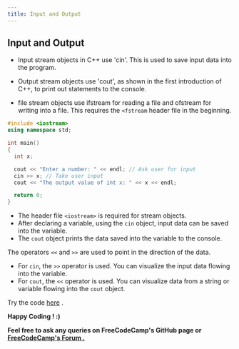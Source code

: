 ```yaml
---
title: Input and Output
---
```


## Input and Output

* Input stream objects in C++ use 'cin'. This is used to save input data into the program.

* Output stream objects use 'cout', as shown in the first introduction of C++, to print out statements to the console.

* file stream objects use ifstream for reading a file and ofstream for writing into a file. This requires the `<fstream` header file in the beginning. 

```cpp
#include <iostream>
using namespace std;

int main()
{
  int x;

  cout << "Enter a number: " << endl; // Ask user for input
  cin >> x; // Take user input
  cout << "The output value of int x: " << x << endl;

  return 0;
}
```

* The header file `<iostream>` is required for stream objects.
* After declaring a variable, using the `cin` object, input data can be saved into the variable.
* The `cout` object prints the data saved into the variable to the console.


The operators `<<` and `>>` are used to point in the direction of the data.
* For `cin`, the `>>` operator is used. You can visualize the input data flowing into the variable.
* For `cout`, the `<<` operator is used. You can visualize data from a string or variable flowing into the `cout` object.

Try the code <a href="https://repl.it/ND8q/1" target='_blank' rel='nofollow'>here</a> .

 **Happy Coding ! :)**
 
 **Feel free to ask any queries on FreeCodeCamp's GitHub page or [FreeCodeCamp's Forum .](https://forum.freecodecamp.org/)**
